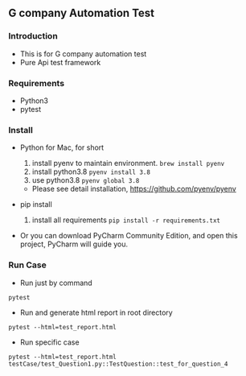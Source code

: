 ## G company Automation Test

### Introduction
 * This is for G company automation test
 * Pure Api test framework

### Requirements
 * Python3
 * pytest

### Install
 * Python for Mac, for short
   1. install pyenv to maintain environment.
    `brew install pyenv`
   2. install python3.8
    `pyenv install 3.8`
   3. use python3.8
    `pyenv global 3.8`
      
   - Please see detail installation, https://github.com/pyenv/pyenv
    

 * pip install
   1. install all requirements `pip install -r requirements.txt`
    
 * Or you can download PyCharm Community Edition, and open this project,
   PyCharm will guide you.
   
### Run Case
 * Run just by command
```
pytest
```
 * Run and generate html report in root directory
```
pytest --html=test_report.html
```
 * Run specific case
```
pytest --html=test_report.html testCase/test_Question1.py::TestQuestion::test_for_question_4
```
